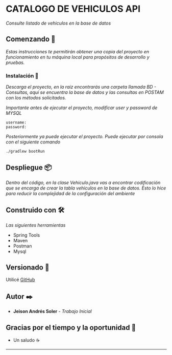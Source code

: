 # CATALOGO DE VEHICULOS API

_Consulte listado de vehiculos en la base de datos_

## Comenzando 🚀

_Estas instrucciones te permitirán obtener una copia del proyecto en funcionamiento en tu máquina local para propósitos de desarrollo y pruebas._

### Instalación 🔧

_Descarga el proyecto, en la raiz encontrarás una carpeta llamada BD - Consultas, aquí se encuentra la base de datos y las consultas en POSTAM con los métodos solicitados._

_Importante antes de ejecutar el proyecto, modificar user y password de MYSQL_

```
username: 
password: 
```

_Posteriormente ya puede ejecutar  el proyecto. Puede ejecutar por consola con el siguiente comando_

```
./gradlew bootRun
```

## Despliegue 📦

_Dentro del código, en la clase Vehiculo.java vas a encontrar codificación que se encarga de crear la tabla vehiculos en la base de datos._
_Esto lo hice para reducir la complejidad de la configuración del ambiente_

## Construido con 🛠️

_Las siguientes herramientas_

* Spring Tools
* Maven
* Postman
* Mysql

## Versionado 📌

Utilicé [GitHub](https://github.com/)
## Autor ✒️

* **Jeison Andrés Soler** - *Trabajo Inicial* 


## Gracias por el tiempo y la oportunidad 🎁

* Un saludo ☕ 


---